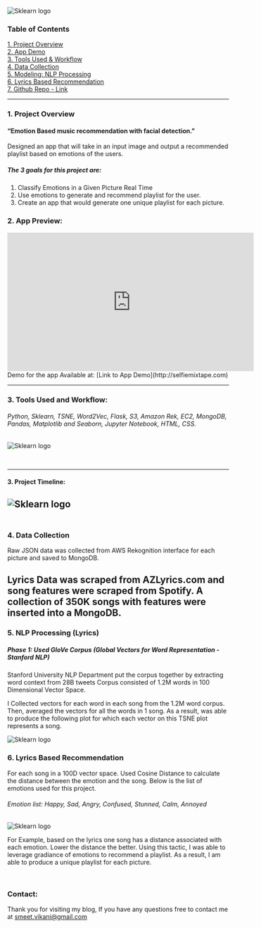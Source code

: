 ![Sklearn logo](http://downloadforpc.net/Metis/facial_rec/logo.jpeg)

### Table of Contents
[1. Project Overview](#section-a)  
[2. App Demo](#section-ba)  
[3. Tools Used & Workflow](#section-b)  
[4. Data Collection](#section-b2)  
[5. Modeling: NLP Processing](#section-c)    
[6. Lyrics Based Recommendation](#section-ca)     
[7. Github Repo - Link](https://github.com/smeetvikani/Photo_to_Playlist)

---

### <a name="section-a"></a>1.  Project Overview

#### “Emotion Based music recommendation with facial detection.”

Designed an app that will take in an input image and output a recommended playlist based on emotions of the users.  

##### The 3 goals for this project are:
1.  Classify Emotions in a Given Picture Real Time
2.  Use emotions to generate and recommend playlist for the user.
3.  Create an app that would generate one unique playlist for each picture.

### <a name="section-ba"></a>2. App Preview: 

<iframe width="560" height="315" src="https://www.youtube.com/embed/WxvRlYI7VJk" frameborder="0" allow="autoplay; encrypted-media" allowfullscreen></iframe>
<br>
Demo for the app Available at: 
[Link to App Demo](http://selfiemixtape.com)
<br>

---

### <a name="section-b"></a>3.  Tools Used and Workflow:

###### Python, Sklearn, TSNE, Word2Vec, Flask, S3, Amazon Rek, EC2, MongoDB, Pandas, Matplotlib and Seaborn, Jupyter Notebook, HTML, CSS. 
![Sklearn logo](http://downloadforpc.net/Metis/facial_rec/workflow.jpeg)

<br>

---

#### 3. Project Timeline: 
![Sklearn logo](http://downloadforpc.net/Metis/facial_rec/timeline.jpeg)
<br>
<br>
---
### <a name="section-b2"></a>4.  Data Collection
Raw JSON data was collected from AWS Rekognition interface for each picture and saved to MongoDB.

Lyrics Data was scraped from AZLyrics.com and song features were scraped from Spotify. A collection of 350K songs with features were inserted into a MongoDB. 
<br>
---
### <a name="section-c"></a> 5. NLP Processing (Lyrics)
##### Phase 1: Used GloVe Corpus (Global Vectors for Word Representation - Stanford NLP) 
Stanford University NLP Department put the corpus together by extracting word context from 28B tweets Corpus consisted of 1.2M words in 100 Dimensional Vector Space. 

I Collected vectors for each word in each song from the 1.2M word corpus. Then, averaged the vectors for all the words in 1 song. 
As a result, was able to produce the following plot for which each vector on this TSNE plot represents a song. 

![Sklearn logo](http://downloadforpc.net/Metis/facial_rec/tsne.jpeg)
<br>

### <a name="section-ca"></a>6. Lyrics Based Recommendation
For each song in a 100D vector space. Used Cosine Distance to calculate the distance between the emotion and the song. Below is the list of emotions used for this project. 

###### Emotion list: Happy, Sad, Angry, Confused, Stunned, Calm, Annoyed
![Sklearn logo](http://downloadforpc.net/Metis/facial_rec/cosine.jpeg)
<br>

For Example, based on the lyrics one song has a distance associated with each emotion. Lower the distance the better. Using this tactic, I was able to leverage gradiance of emotions to recommend a playlist. As a result, I am able to produce a unique playlist for each picture. 

<br>

### <a name="section-end"></a> Contact:
Thank you for visiting my blog, If you have any questions free to contact me at smeet.vikani@gmail.com


